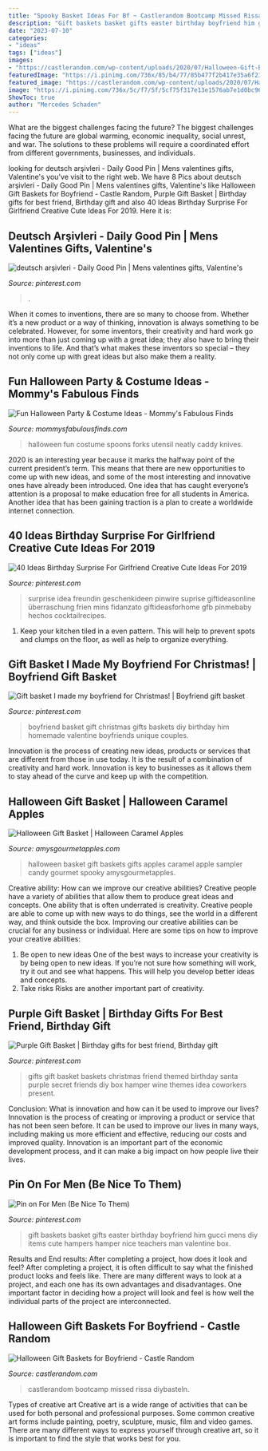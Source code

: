 ```yaml
---
title: "Spooky Basket Ideas For Bf ~ Castlerandom Bootcamp Missed Rissa Diybasteln"
description: "Gift baskets basket gifts easter birthday boyfriend him gucci mens diy items cute hampers hamper nice teachers man valentine box"
date: "2023-07-10"
categories:
- "ideas"
tags: ["ideas"]
images:
- "https://castlerandom.com/wp-content/uploads/2020/07/Halloween-Gift-Baskets-for-Boyfriend-11.jpg"
featuredImage: "https://i.pinimg.com/736x/85/b4/77/85b477f2b417e35a6f230042163c4fe0--easter-baskets-gift-baskets.jpg"
featured_image: "https://castlerandom.com/wp-content/uploads/2020/07/Halloween-Gift-Baskets-for-Boyfriend-11.jpg"
image: "https://i.pinimg.com/736x/5c/f7/5f/5cf75f317e13e1576ab7e1d0bc9671c0.jpg"
ShowToc: true
author: "Mercedes Schaden"
---
```



What are the biggest challenges facing the future?
The biggest challenges facing the future are global warming, economic inequality, social unrest, and war. The solutions to these problems will require a coordinated effort from different governments, businesses, and individuals.

	

		
looking for deutsch arşivleri - Daily Good Pin | Mens valentines gifts, Valentine&#039;s you've visit to the right web. We have 8 Pics about deutsch arşivleri - Daily Good Pin | Mens valentines gifts, Valentine&#039;s like Halloween Gift Baskets for Boyfriend - Castle Random, Purple Gift Basket | Birthday gifts for best friend, Birthday gift and also 40 Ideas Birthday Surprise For Girlfriend Creative Cute Ideas For 2019. Here it is:
		
    
## Deutsch Arşivleri - Daily Good Pin | Mens Valentines Gifts, Valentine&#039;s

<img loading=lazy src="https://i.pinimg.com/736x/ca/99/0d/ca990dad1a1769570a2130226fa9a0bd.jpg" onerror="this.onerror=null;this.src='https://tse3.mm.bing.net/th?id=OIP.ve6qHwSCOMfiAhtQ10TwwwHaJ3&amp;pid=15.1';" alt="deutsch arşivleri - Daily Good Pin | Mens valentines gifts, Valentine&#039;s">

_Source: pinterest.com_

>. 

	

When it comes to inventions, there are so many to choose from. Whether it’s a new product or a way of thinking, innovation is always something to be celebrated. However, for some inventors, their creativity and hard work go into more than just coming up with a great idea; they also have to bring their inventions to life. And that’s what makes these inventors so special – they not only come up with great ideas but also make them a reality.

    
## Fun Halloween Party &amp; Costume Ideas - Mommy&#039;s Fabulous Finds

<img loading=lazy src="http://www.mommysfabulousfinds.com/wp-content/uploads/2016/10/ultimate-halloween-party.jpg" onerror="this.onerror=null;this.src='https://tse4.mm.bing.net/th?id=OIP.LMZk55NphZMXiFH8Lmt8ZgHaLF&amp;pid=15.1';" alt="Fun Halloween Party &amp; Costume Ideas - Mommy&#039;s Fabulous Finds">

_Source: mommysfabulousfinds.com_

>halloween fun costume spoons forks utensil neatly caddy knives. 

	

2020 is an interesting year because it marks the halfway point of the current president’s term. This means that there are new opportunities to come up with new ideas, and some of the most interesting and innovative ones have already been introduced. One idea that has caught everyone’s attention is a proposal to make education free for all students in America. Another idea that has been gaining traction is a plan to create a worldwide internet connection.

    
## 40 Ideas Birthday Surprise For Girlfriend Creative Cute Ideas For 2019

<img loading=lazy src="https://i.pinimg.com/736x/5c/f7/5f/5cf75f317e13e1576ab7e1d0bc9671c0.jpg" onerror="this.onerror=null;this.src='https://tse3.mm.bing.net/th?id=OIP.LcpULMkXhHME85l_eXW8DQAAAA&amp;pid=15.1';" alt="40 Ideas Birthday Surprise For Girlfriend Creative Cute Ideas For 2019">

_Source: pinterest.com_

>surprise idea freundin geschenkideen pinwire suprise giftideasonline überraschung frien mins fidanzato giftideasforhome gfb pinmebaby hechos cocktailrecipes. 

	

1. Keep your kitchen tiled in a even pattern. This will help to prevent spots and clumps on the floor, as well as help to organize everything.

    
## Gift Basket I Made My Boyfriend For Christmas! | Boyfriend Gift Basket

<img loading=lazy src="https://i.pinimg.com/736x/99/9e/00/999e00458b5dce8e52caac05d1bb1b29--boyfriend-ideas-boyfriend-gifts.jpg" onerror="this.onerror=null;this.src='https://tse1.mm.bing.net/th?id=OIP.9qo7GpIATO0Zc8qWIlqNXAHaHS&amp;pid=15.1';" alt="Gift basket I made my boyfriend for Christmas! | Boyfriend gift basket">

_Source: pinterest.com_

>boyfriend basket gift christmas gifts baskets diy birthday him homemade valentine boyfriends unique couples. 

	

Innovation is the process of creating new ideas, products or services that are different from those in use today. It is the result of a combination of creativity and hard work. Innovation is key to businesses as it allows them to stay ahead of the curve and keep up with the competition.

    
## Halloween Gift Basket | Halloween Caramel Apples

<img loading=lazy src="http://www.amysgourmetapples.com/media/catalog/product/cache/1/thumbnail/800x/17f82f742ffe127f42dca9de82fb58b1/6/6/66035-gift-tray-pop.jpg" onerror="this.onerror=null;this.src='https://tse1.mm.bing.net/th?id=OIP.yufz05atN0whrzQAfsSubQHaHa&amp;pid=15.1';" alt="Halloween Gift Basket | Halloween Caramel Apples">

_Source: amysgourmetapples.com_

>halloween basket gift baskets gifts apples caramel apple sampler candy gourmet spooky amysgourmetapples. 

	

Creative ability: How can we improve our creative abilities?
Creative people have a variety of abilities that allow them to produce great ideas and concepts. One ability that is often underrated is creativity. Creative people are able to come up with new ways to do things, see the world in a different way, and think outside the box. Improving our creative abilities can be crucial for any business or individual. Here are some tips on how to improve your creative abilities: 
1. Be open to new ideas
One of the best ways to increase your creativity is by being open to new ideas. If you’re not sure how something will work, try it out and see what happens. This will help you develop better ideas and concepts. 
2. Take risks
Risks are another important part of creativity.

    
## Purple Gift Basket | Birthday Gifts For Best Friend, Birthday Gift

<img loading=lazy src="https://i.pinimg.com/originals/65/89/07/658907247d4eba20a1d46e1c9a28f823.jpg" onerror="this.onerror=null;this.src='https://tse1.mm.bing.net/th?id=OIP.GtNusQPCmuxfJzrfCiFQSQHaJv&amp;pid=15.1';" alt="Purple Gift Basket | Birthday gifts for best friend, Birthday gift">

_Source: pinterest.com_

>gifts gift basket baskets christmas friend themed birthday santa purple secret friends diy box hamper wine themes idea coworkers present. 

	

Conclusion: What is innovation and how can it be used to improve our lives?
Innovation is the process of creating or improving a product or service that has not been seen before. It can be used to improve our lives in many ways, including making us more efficient and effective, reducing our costs and improved quality. Innovation is an important part of the economic development process, and it can make a big impact on how people live their lives.

    
## Pin On For Men (Be Nice To Them)

<img loading=lazy src="https://i.pinimg.com/736x/85/b4/77/85b477f2b417e35a6f230042163c4fe0--easter-baskets-gift-baskets.jpg" onerror="this.onerror=null;this.src='https://tse1.mm.bing.net/th?id=OIP.PZ3Mo7zhYPOEU0Z9McOfpgHaJV&amp;pid=15.1';" alt="Pin on For Men (Be Nice To Them)">

_Source: pinterest.com_

>gift baskets basket gifts easter birthday boyfriend him gucci mens diy items cute hampers hamper nice teachers man valentine box. 

	

Results and End results: After completing a project, how does it look and feel?
After completing a project, it is often difficult to say what the finished product looks and feels like. There are many different ways to look at a project, and each one has its own advantages and disadvantages. One important factor in deciding how a project will look and feel is how well the individual parts of the project are interconnected.

    
## Halloween Gift Baskets For Boyfriend - Castle Random

<img loading=lazy src="https://castlerandom.com/wp-content/uploads/2020/07/Halloween-Gift-Baskets-for-Boyfriend-11.jpg" onerror="this.onerror=null;this.src='https://tse4.mm.bing.net/th?id=OIP.6OIsV9Yvo0249zGJI7dGcwHaJ3&amp;pid=15.1';" alt="Halloween Gift Baskets for Boyfriend - Castle Random">

_Source: castlerandom.com_

>castlerandom bootcamp missed rissa diybasteln. 

	

Types of creative art
Creative art is a wide range of activities that can be used for both personal and professional purposes. Some common creative art forms include painting, poetry, sculpture, music, film and video games. There are many different ways to express yourself through creative art, so it is important to find the style that works best for you.

